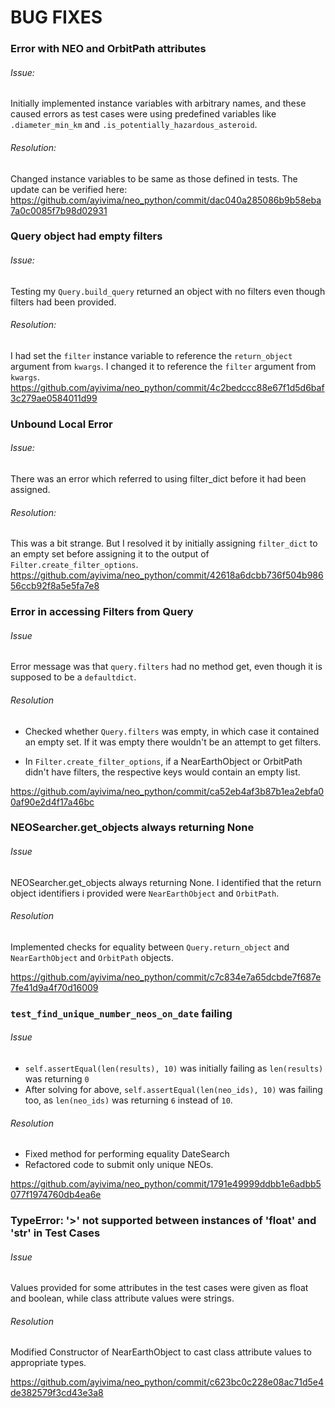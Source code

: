 # BUG FIXES

### Error with NEO and OrbitPath attributes

###### Issue: 

Initially implemented instance variables with arbitrary names, and these caused errors as test cases were 
using predefined variables like `.diameter_min_km` and `.is_potentially_hazardous_asteroid`.

###### Resolution:

Changed instance variables to be same as those defined in tests. The update can be verified here: https://github.com/ayivima/neo_python/commit/dac040a285086b9b58eba7a0c0085f7b98d02931


### Query object had empty filters

###### Issue: 

Testing my `Query.build_query` returned an object with no filters even though filters had been provided. 

###### Resolution:

I had set the `filter` instance variable to reference the `return_object` argument from `kwargs`. 
I changed it to reference the `filter` argument from `kwargs`. https://github.com/ayivima/neo_python/commit/4c2bedccc88e67f1d5d6baf3c279ae0584011d99


### Unbound Local Error

###### Issue: 

There was an error which referred to using filter_dict before it had been assigned. 

###### Resolution:

This was a bit strange. But I resolved it by initially assigning `filter_dict` to an empty set before assigning it to the output of `Filter.create_filter_options`. https://github.com/ayivima/neo_python/commit/42618a6dcbb736f504b98656ccb92f8a5e5fa7e8


### Error in accessing Filters from Query

###### Issue
Error message was that `query.filters` had no method get, even though it is supposed to be a `defaultdict`.

###### Resolution
+ Checked whether `Query.filters` was empty, in which case it contained an empty set. If it was empty there wouldn't be an attempt to get filters.

+ In `Filter.create_filter_options`, if a NearEarthObject or OrbitPath didn't have filters, the respective keys would contain an empty list. 

https://github.com/ayivima/neo_python/commit/ca52eb4af3b87b1ea2ebfa00af90e2d4f17a46bc


### NEOSearcher.get_objects always returning None

###### Issue
NEOSearcher.get_objects always returning None. I identified that the return object identifiers i provided were `NearEarthObject` and `OrbitPath`.

###### Resolution
Implemented checks for equality between `Query.return_object` and `NearEarthObject` and `OrbitPath` objects.

https://github.com/ayivima/neo_python/commit/c7c834e7a65dcbde7f687e7fe41d9a4f70d16009


### `test_find_unique_number_neos_on_date` failing

###### Issue
+ `self.assertEqual(len(results), 10)` was initially failing as `len(results)` was returning `0`
+ After solving for above, `self.assertEqual(len(neo_ids), 10)` was failing too, as `len(neo_ids)` was returning `6` instead of `10`.

###### Resolution
+ Fixed method for performing equality DateSearch 
+ Refactored code to submit only unique NEOs.

https://github.com/ayivima/neo_python/commit/1791e49999ddbb1e6adbb5077f1974760db4ea6e


### TypeError: '>' not supported between instances of 'float' and 'str' in Test Cases

###### Issue
Values provided for some attributes in the test cases were given as float and boolean, while class attribute values were strings.

###### Resolution
Modified Constructor of NearEarthObject to cast class attribute values to appropriate types.

https://github.com/ayivima/neo_python/commit/c623bc0c228e08ac71d5e4de382579f3cd43e3a8
